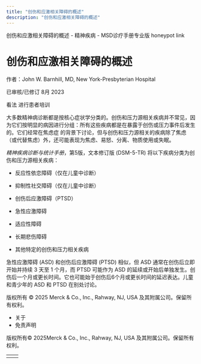 ```yaml
---
title: "创伤和应激相关障碍的概述"
description: "创伤和应激相关障碍的概述"
---
```


﻿创伤和应激相关障碍的概述 \- 精神疾病 \- MSD诊疗手册专业版 honeypot link

# 创伤和应激相关障碍的概述

作者：John W. Barnhill, MD, New York-Presbyterian Hospital

已审核/已修订 8月 2023

看法 进行患者培训

大多数精神病诊断都是按核心症状学分类的。创伤和压力源相关疾病并不常见，因为它们按明显的病因进行分组：所有这些疾病都是在暴露于创伤或压力事件后发生的。它们经常在焦虑症 的背景下讨论，但与创伤和压力源相关的疾病除了焦虑（或代替焦虑）外，还可能表现为焦虑、易怒、分离、物质使用或失眠。

_精神疾病诊断与统计手册_，第5版，文本修订版 (DSM-5-TR) 将以下疾病分类为创伤和压力源相关疾病：

- 反应性依恋障碍（仅在儿童中诊断）

- 抑制性社交障碍（仅在儿童中诊断）

- 创伤后应激障碍（PTSD）

- 急性应激障碍

- 适应性障碍

- 长期悲伤障碍

- 其他特定的创伤和压力相关疾病


急性应激障碍 (ASD) 和创伤后应激障碍 (PTSD) 相似，但 ASD 通常在创伤后立即开始并持续 3 天至 1 个月，而 PTSD 可能作为 ASD 的延续或开始后单独发生。创伤后一个月或更长时间。它也可能始于创伤后6个月或更长时间的延迟表达。儿童和青少年的 ASD 和 PTSD 在别处讨论。



版权所有 © 2025
Merck & Co., Inc., Rahway, NJ, USA 及其附属公司。保留所有权利。

- 关于
- 免责声明

版权所有© 2025Merck & Co., Inc., Rahway, NJ, USA 及其附属公司。保留所有权利。

|     |     |
| --- | --- |
|  |  |